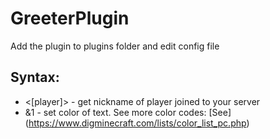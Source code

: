 # GreeterPlugin

Add the plugin to plugins folder and edit config file

## Syntax:
- <[player]> - get nickname of player joined to your server
- &1 - set color of text. See more color codes: [See] (https://www.digminecraft.com/lists/color_list_pc.php)
